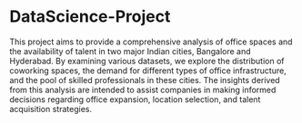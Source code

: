 # DataScience-Project
This project aims to provide a comprehensive analysis of office spaces and the availability of talent in two major Indian cities, Bangalore and Hyderabad. By examining various datasets, we explore the distribution of coworking spaces, the demand for different types of office infrastructure, and the pool of skilled professionals in these cities. The insights derived from this analysis are intended to assist companies in making informed decisions regarding office expansion, location selection, and talent acquisition strategies.


